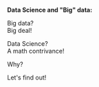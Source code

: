 **Data Science and "Big" data\:**  

Big data?  
Big deal!

Data Science?  
A math contrivance!

Why?

Let's find out!
